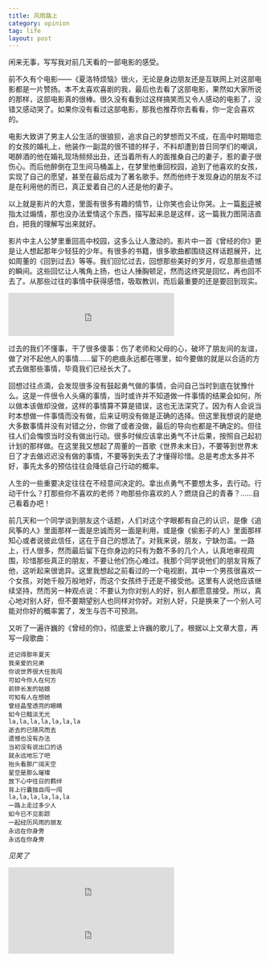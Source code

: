 ```yaml
---
title: 风雨路上
category: opinion
tag: life
layout: post
---
```


闲来无事，写写我对前几天看的一部电影的感受。

前不久有个电影——《夏洛特烦恼》很火，无论是身边朋友还是互联网上对这部电影都是一片赞扬。本不太喜欢喜剧的我，最后也去看了这部电影，果然如大家所说的那样，这部电影真的很棒。很久没有看到过这样搞笑而又令人感动的电影了，没错又感动哭了。如果你没有看过这部电影，那我也推荐你去看看，你一定会喜欢的。

电影大致讲了男主人公生活的很狼狈，追求自己的梦想而又不成，在高中时期暗恋的女孩的婚礼上，他装作一副混的很不错的样子，不料却遭到昔日同学们的嘲讽，喝醉酒的他在婚礼现场频频出丑，还当着所有人的面推桑自己的妻子，惹的妻子很伤心。而后他醉倒在卫生间马桶盖上，在梦里他重回校园，追到了他喜欢的女孩，实现了自己的愿望，甚至在最后成为了著名歌手。然而他终于发现身边的朋友不过是在利用他的而已，真正爱着自己的人还是他的妻子。

以上就是影片的大意，里面有很多有趣的情节，让你笑也会让你哭。上一篇[影评](/the-little-prince)被指太过煽情，那也没办法爱情这个东西，描写起来总是这样，这一篇我力图简洁直白，把我的理解写出来就好。

影片中主人公梦里重回高中校园，这多么让人激动的。影片中一首《曾经的你》更是让人想起那年少轻狂的少年。有很多的书籍，很多歌曲都围绕这样话题展开，比如周董的《回到过去》等等。我们回忆过去，回想那些美好的岁月，叹息那些遗憾的瞬间。这些回忆让人嘴角上扬，也让人捶胸顿足，然而这终究是回忆，再也回不去了。从那些过往的事情中获得感悟，吸取教训，而后最重要的还是要回到现实。

<!--more-->

<iframe frameborder="no" border="0" marginwidth="0" marginheight="0" width=330 height=86 src="http://music.163.com/outchain/player?type=2&id=167975&auto=0&height=66"></iframe>

过去的我们不懂事，干了很多傻事：伤了老师和父母的心，破坏了朋友间的友谊，做了对不起他人的事情......留下的疤痕永远都在哪里，如今要做的就是以合适的方式去做那些事情，毕竟我们已经长大了。

回想过往点滴，会发现很多没有鼓起勇气做的事情，会问自己当时到底在犹豫什么。这是一件很令人头痛的事情，当时或许并不知道做一件事情的结果会如何，所以做本该做却没做，这样的事情算不算是错误，这也无法深究了。因为有人会说当时本想做一件事情而没有做，后来证明没有做是正确的选择。但这里我想说的是绝大多数事情并没有对错之分，你做了或者没做，最后的导向也都是不确定的。但往往人们会悔恨当时没有做出行动。很多时候应该拿出勇气不计后果，按照自己起初计划的那样做。在这里我又想起了周董的一首歌《世界未末日》，不要等到世界末日了才去做迟迟没有做的事情，不要等到失去了才懂得珍惜。总是考虑太多并不好，事先太多的预估往往会降低自己行动的概率。

人生的一些重要决定往往在不经意间决定的。拿出点勇气不要想太多，去行动。行动干什么？打那些你不喜欢的老师？吻那些你喜欢的人？燃烧自己的青春？......自己看着办吧！

前几天和一个同学谈到朋友这个话题，人们对这个字眼都有自己的认识，是像《追风筝的人》里面那样一面是忠诚而另一面是利用，或是像《偷影子的人》里面那样知心或者说彼此信任，这在于自己的想法了。对我来说，朋友，宁缺勿滥。一路上，行人很多，然而最后留下在你身边的只有为数不多的几个人，认真地审视周围，珍惜那些真正的朋友，不要让他们伤心难过。我那个同学说他们的朋友背叛了他，这听起来很诡异。这里我想起之前看过的一个电视剧，其中一个男孩很喜欢一个女孩，对她千般万般地好，而这个女孩终于还是不接受他。这里有人说他应该继续坚持，然而另一种观点说：不要认为你对别人的好，别人都愿意接受。所以，真心地对别人好，但不要期望别人也同样对你好。对别人好，只是换来了一个别人可能对你好的概率罢了，发生与否不可预测。

又听了一遍许巍的《曾经的你》，彻底爱上许巍的歌儿了。根据以上文章大意，再写一段歌曲：

```
还记得那年夏天
我亲爱的兄弟
你说世界很大任我闯
可如今你人在何方
前排长发的姑娘
可知有人在想她
曾经晶莹透亮的眼睛
如今已黯淡无光
la,la,la,la,la,la,la
逝去的已随风而去
遗憾也没有办法
当初没有说出口的话
就永远地忘了吧
抬头看那广阔天空
星空是那么璀璨
放下心中往日的羁绊
背上行囊独自闯一闯
la,la,la,la,la,la
一路上走过多少人
如今已不见影踪
一起经历风雨的朋友
永远在你身旁
永远在你身旁
```

*见笑了*

<iframe frameborder="no" border="0" marginwidth="0" marginheight="0" width=330 height=86 src="http://music.163.com/outchain/player?type=2&id=186055&auto=0&height=66"></iframe>

<iframe frameborder="no" border="0" marginwidth="0" marginheight="0" width=330 height=86 src="http://music.163.com/outchain/player?type=2&id=185621&auto=0&height=66"></iframe>